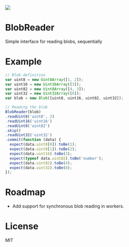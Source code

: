 ![](https://travis-ci.org/mgechev/blobreader.svg?branch=master)

# BlobReader

Simple interface for reading blobs, sequentially

# Example

```javascript
// Blob definition
var uint8 = new Uint8Array([1, 2]);
var uint16 = new Uint16Array([3]);
var uint82 = new Uint8Array([4, 3]);
var uint32 = new Uint32Array([8]);
var blob = new Blob([uint8, uint16, uint82, uint32]);

// Reading the blob
BlobReader(blob)
.readUint8('uint8', 2)
.readUint16('uint16')
.readUint8('uint82')
.skip()
.readUint32('uint32')
.commit(function (data) {
  expect(data.uint8[0]).toBe(1);
  expect(data.uint8[1]).toBe(2);
  expect(data.uint16).toBe(3);
  expect(typeof data.uint82).toBe('number');
  expect(data.uint82).toBe(4);
  expect(data.uint32).toBe(8);
});
```

# Roadmap

* Add support for synchronous blob reading in workers.

# License

MIT
